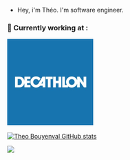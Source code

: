 <!--[![Top Langs](https://github-readme-stats.vercel.app/api/top-langs/?username=tbouyenval&count_private=true&layout=compact)](https://github.com/tbouyenval/github-readme-stats)-->

* Hey, i'm Théo. I'm software engineer. 

### 💼  Currently working at :

<img src="img/KQKNxhzS.png" data-canonical-src="img/KQKNxhzS.png" width="200" height="200" />

[![Theo Bouyenval GitHub stats](https://github-readme-stats.vercel.app/api?username=tbouyenval&count_private=true&theme=dracula&hide=stars)](https://github.com/tbouyenval/github-readme-stats)

![](https://komarev.com/ghpvc/?username=tbouyenval&style=plastic)
